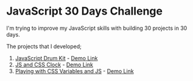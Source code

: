 # JavaScript 30 Days Challenge
I'm trying to improve my JavaScript skills with building 30 projects in 30 days.

The projects that I developed; <br>
1.  [JavaScript Drum Kit](https://github.com/HakanOzdemir85/5_JavaScript-30-Days-Challenge/tree/main/01%20-%20JavaScript%20Drum%20Kit) - [Demo Link](https://htmlpreview.github.io/?https://github.com/HakanOzdemir85/5_JavaScript-30-Days-Challenge/blob/main/01%20-%20JavaScript%20Drum%20Kit/index.html)
2.  [JS and CSS Clock](https://github.com/HakanOzdemir85/5_JavaScript-30-Days-Challenge/tree/main/02%20-%20JS%20and%20CSS%20Clock) - [Demo Link](https://htmlpreview.github.io/?https://github.com/HakanOzdemir85/5_JavaScript-30-Days-Challenge/blob/main/02%20-%20JS%20and%20CSS%20Clock/index.html)
3.  [Playing with CSS Variables and JS](https://github.com/HakanOzdemir85/5_JavaScript-30-Days-Challenge/tree/main/03%20-%20Playing%20with%20CSS%20Variables%20and%20JS) - [Demo Link](https://htmlpreview.github.io/?https://github.com/HakanOzdemir85/5_JavaScript-30-Days-Challenge/blob/main/03%20-%20Playing%20with%20CSS%20Variables%20and%20JS/index.html)

